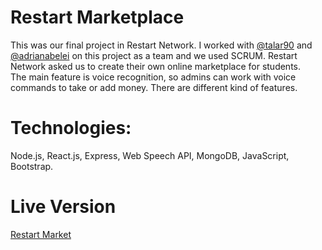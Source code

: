 # Restart Marketplace
This was our final project in Restart Network. I worked with <a href="https://github.com/talar90">@talar90</a>  and <a href="https://github.com/adrianabelei">@adrianabelei</a> on this project as a team and we used SCRUM. Restart Network asked us to create their own online marketplace for students. <br> The main feature is voice recognition, so admins can work with voice commands to take or add money. There are different kind of features.

# Technologies:
 Node.js, React.js, Express, Web Speech API, MongoDB, JavaScript, Bootstrap.

# Live Version

<a href="https://restart-market.firebaseapp.com">Restart Market</a>
